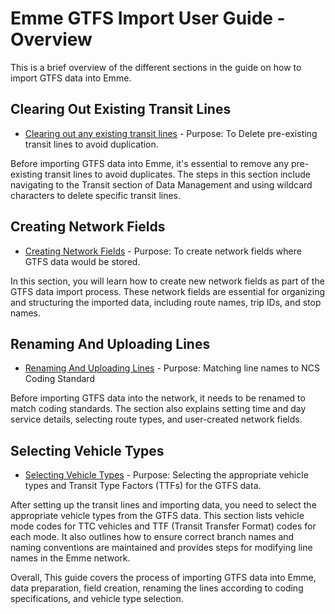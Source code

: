 # Emme GTFS Import User Guide - Overview
This is a brief overview of the different sections in the guide on how to import GTFS data into Emme.

## Clearing Out Existing Transit Lines
* [Clearing out any existing transit lines](ClearingOutTransitLines.md) - Purpose: To Delete pre-existing 
transit lines to avoid duplication.

Before importing GTFS data into Emme, it's essential to remove any pre-existing transit lines to avoid 
duplicates. The steps in this section include navigating to the Transit section of Data Management and 
using wildcard characters to delete specific transit lines.

## Creating Network Fields
* [Creating Network Fields](CreatingNetworkFields.md) - Purpose: To create network fields where GTFS data 
would be stored.

In this section, you will learn how to create new network fields as part of the GTFS data import process. 
These network fields are essential for organizing and structuring the imported data, including route names, 
trip IDs, and stop names.

## Renaming And Uploading Lines
* [Renaming And Uploading Lines](RenamingAndUploadingLines.md) - Purpose: Matching line names to NCS Coding 
Standard

Before importing GTFS data into the network, it needs to be renamed to match coding standards. The section 
also explains setting time and day service details, selecting route types, and user-created network fields.

## Selecting Vehicle Types
* [Selecting Vehicle Types](SelectingVehicleTypes.md) - Purpose: Selecting the appropriate vehicle types and 
Transit Type Factors (TTFs) for the GTFS data.

After setting up the transit lines and importing data, you need to select the appropriate vehicle types from 
the GTFS data. This section lists vehicle mode codes for TTC vehicles and TTF (Transit Transfer Format) codes
for each mode. It also outlines how to ensure correct branch names and naming conventions are maintained and 
provides steps for modifying line names in the Emme network.


Overall, This guide covers the process of importing GTFS data into Emme, data preparation, field creation, 
renaming the lines according to coding specifications, and vehicle type selection.
